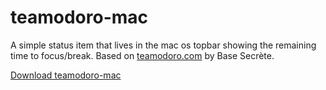# teamodoro-mac

A simple status item that lives in the mac os topbar showing the remaining time to focus/break. Based on [teamodoro.com](https://github.com/BaseSecrete/teamodoro) by Base Secrète.

[Download teamodoro-mac](https://github.com/youzi/teamodoro-mac/releases/download/v1.0.0/Teamodoro.app.zip)
